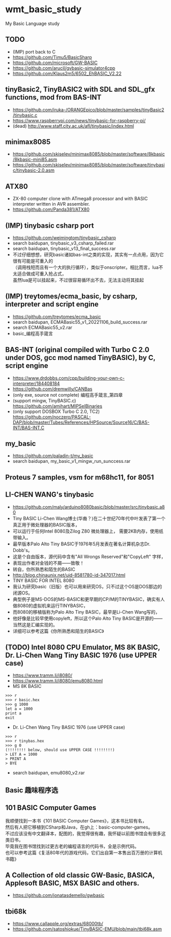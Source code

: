 # wmt_basic_study
My Basic Language study

## TODO  
* (IMP) port back to C  
* https://github.com/Timu5/BasicSharp  
* https://github.com/microsoft/GW-BASIC  
* https://github.com/arucil/gvbasic-simulator4cpp  
* https://github.com/Klaus2m5/6502_EhBASIC_V2.22  

## tinyBasic2, TinyBASIC2 with SDL and SDL_gfx functions, mod from BAS-INT      
* https://github.com/iruka-/ORANGEpico/blob/master/samples/tinyBasic2/tinybasic.c  
* https://www.raspberrypi.com/news/tinybasic-for-raspberry-pi/
* (dead) http://www.staff.city.ac.uk/afl/tinybasic/index.html  

## minimax8085  
* https://github.com/skiselev/minimax8085/blob/master/software/8kbasic/8kbasic-mini85.asm  
* https://github.com/skiselev/minimax8085/blob/master/software/tinybasic/tinybasic-2.0.asm  

## ATX80  
* ZX-80 computer clone with ATmega8 processor and with BASIC interpreter written in AVR assembler.  
* https://github.com/Panda381/ATX80  

## (IMP) tinybasic csharp port  
* https://github.com/weimingtom/tinybasic_csharp  
* search baidupan, tinybasic_v3_csharp_failed.rar  
* search baidupan, tinybasic_v13_final_success.rar  
* 不过仔细想想，研究basic诸如bas-int之类的实现，其实有一点点用，因为它很有可能是可重入的  
（调用栈短而且有一个大的执行循环），类似于onscripter。相比而言，lua不太适合做成可重入抢占式，  
虽然lua是可以挂起来，不过很容易循环出不去，无法主动将其挂起  

## (IMP) treytomes/ecma_basic, by csharp, interpreter and script engine      
* https://github.com/treytomes/ecma_basic  
* search baidupan, ECMABasic55_v1_20221106_build_success.rar  
* search ECMABasic55_v2.rar  
* basic_编程高手箴言  

## BAS-INT (original compiled with Turbo C 2.0 under DOS, gcc mod named TinyBASIC), by C, script engine  
* https://www.drdobbs.com/cpp/building-your-own-c-interpreter/184408184  
* https://github.com/dremwilly/CANBas  
* (only exe, source not complete) 编程高手箴言_第四章  
* (support mingw, TinyBASIC.c) https://github.com/amihart/MIPSelBinaries  
* (only support DOSBOX Turbo C 2.0, TC2) https://github.com/noczero/PASCAL-DAP/blob/master/Tubes/References/HPSource/Source16/C/BAS-INT/BAS-INT.C  

## my_basic  
* https://github.com/paladin-t/my_basic  
* search baidupan, my_basic_v1_mingw_run_sunccess.rar  

## Proteus 7 samples, vsm for m68hc11, for 8051  

## LI-CHEN WANG's tinybasic  
* https://github.com/maly/arduino8080basic/blob/master/src/tinybasic.a80  
* Tiny BASIC Li-Chen Wang博士(华裔？)在二十世纪70年代中叶发表了第一个真正用于微处理器的BASIC版本，  
* 可以运行于任何Intel 8080及Zilog Z80 微处理器上， 需要2KB内存，使用纸带输入。  
* 最早版本Palo Alto Tiny BASIC于1976年5月发表在著名计算机杂志Dr. Dobb's。  
* 这是个自由版本，源代码中含有"All Wrongs Reserved"和"CopyLeft" 字样，  
* 表现出作者对金钱的不屑——致敬！
* 转自，你所熟悉和陌生的BASIC  
* http://blog.chinaunix.net/uid-8581780-id-347017.html  
* TINY BASIC FOR INTEL 8080  
* 我认为研究basic（旧版）也可以用来研究OS，只不过这个OS是DOS那边的闭源OS。  
* 典型例子是MS-DOS的MS-BASIC和更早期的CP/M的TINYBASIC，确实有人做8080的虚拟机来运行TINYBASIC，  
* 而8080的移植版称为Palo Alto Tiny BASIC，最早是Li-Chen Wang写的，  
* 他好像是比较早使用copyleft，所以这个Palo Alto Tiny BASIC是开源的——当然这是汇编实现的。  
* 详细可以参考这篇《你所熟悉和陌生的BASIC》

## (TODO) Intel 8080 CPU Emulator, MS 8K BASIC, Dr. Li-Chen Wang Tiny BASIC 1976 (use UPPER case)  
* https://www.tramm.li/i8080/  
* https://www.tramm.li/i8080/emu8080.html  
* MS 8K BASIC  
```
>>> r
>>> r basic.hex  
>>> g 1000
let a = 1000
print a
exit
```
* Dr. Li-Chen Wang Tiny BASIC 1976 (use UPPER case)  
```
>>> r
>>> r tinybas.hex  
>>> g 0
(!!!!!!!! below, should use UPPER CASE !!!!!!!!)  
> LET A = 1000
> PRINT A
> BYE
```
* search baidupan, emu8080_v2.rar  

## Basic 趣味程序选  

## 101 BASIC Computer Games  
我顺便找到一本书《101 BASIC Computer Games》，这本书比较有名，  
然后有人把它移植到CSharp和Java，在gh上：basic-computer-games。  
不过应该没有中文翻译本，配图的，我觉得很有趣，我怀疑以前图书馆会有很多这类旧书，  
毕竟我在图书馆找到过更古老的编程语言的代码书，全是示例代码。  
也可以参考这篇《复活80年代的游戏代码，它们出自第一本售出百万册的计算机书籍》  

## A Collection of old classic GW-Basic, BASICA, Applesoft BASIC, MSX BASIC and others.  
* https://github.com/jonatasdemello/gwbasic  

## tbi68k  
* https://www.callapple.org/extras/68000tb/  
* https://github.com/satoshiokue/TinyBASIC-EMU/blob/main/tbi68k.asm  
